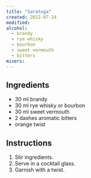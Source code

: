 ```yaml
---
title: "Saratoga"
created: 2022-07-24
modified:
alcohol:
  - brandy
  - rye whisky
  - bourbon
  - sweet vermouth
  - bitters
mixers:
---
```


## Ingredients

- 30 ml brandy
- 30 ml rye whisky or bourbon
- 30 ml sweet vermouth
- 2 dashes aromatic bitters
- orange twist

## Instructions

1. Stir ingredients.
2. Serve in a cocktail glass.
3. Garnish with a twist.

